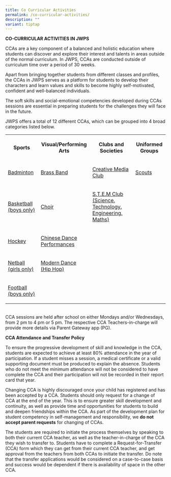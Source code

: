 ```yaml
---
title: Co Curricular Activities
permalink: /co-curricular-activities/
description: ""
variant: tiptap
---
```

<p><strong>CO-CURRICULAR ACTIVITIES IN JWPS</strong>
</p>
<p>CCAs are a key component of a balanced and holistic education where students
can discover and explore their interest and talents in areas outside of
the normal curriculum. In JWPS, CCAs are conducted outside of curriculum
time over a period of 30 weeks.</p>
<p>Apart from bringing together students from different classes and profiles,
the CCAs in JWPS serves as a platform for students to develop their characters
and learn values and skills to become highly self-motivated, confident
and well-balanced individuals.</p>
<p>The soft skills and social-emotional competencies developed during CCAs
sessions are essential in preparing students for the challenges they will
face in the future.</p>
<p>JWPS offers a total of 12 different CCAs, which can be grouped into 4
broad categories listed below.
<br>
</p>
<table style="minWidth: 100px">
<colgroup>
<col>
<col>
<col>
<col>
</colgroup>
<tbody>
<tr>
<th rowspan="1" colspan="1">
<p>Sports</p>
</th>
<th rowspan="1" colspan="1">
<p>Visual/Performing Arts</p>
</th>
<th rowspan="1" colspan="1">
<p>Clubs and Societies</p>
</th>
<th rowspan="1" colspan="1">
<p>Uniformed Groups</p>
</th>
</tr>
<tr>
<td rowspan="1" colspan="1">
<p><a href="https://jurongwestpri.moe.edu.sg/cca/badminton/" rel="noopener noreferrer nofollow" target="_blank">Badminton</a>
</p>
</td>
<td rowspan="1" colspan="1">
<p><a href="https://jurongwestpri.moe.edu.sg/cca/band/" rel="noopener nofollow" target="_blank">Brass Band</a>
</p>
</td>
<td rowspan="1" colspan="1">
<p><a href="https://jurongwestpri.moe.edu.sg/cca/infocommclub/" rel="noopener nofollow" target="_blank">Creative Media Club</a>
</p>
</td>
<td rowspan="1" colspan="1">
<p><a href="https://jurongwestpri.moe.edu.sg/cca/scouts/" rel="noopener noreferrer nofollow" target="_blank">Scouts</a>
</p>
</td>
</tr>
<tr>
<td rowspan="1" colspan="1">
<p><a href="https://jurongwestpri.moe.edu.sg/cca/basketball/" rel="noopener nofollow" target="_blank">Basketball (boys only)</a>
</p>
</td>
<td rowspan="1" colspan="1">
<p><a href="https://jurongwestpri.moe.edu.sg/cca/choir/" rel="noopener noreferrer nofollow" target="_blank">Choir</a>
</p>
</td>
<td rowspan="1" colspan="1">
<p><a href="https://jurongwestpri.moe.edu.sg/cca/stemclub/" rel="noopener noreferrer nofollow" target="_blank">S.T.E.M Club (Science. Technology. Engineering. Maths)</a>
</p>
</td>
<td rowspan="1" colspan="1">
<p></p>
</td>
</tr>
<tr>
<td rowspan="1" colspan="1">
<p><a href="https://jurongwestpri.moe.edu.sg/cca/hockey/" rel="noopener noreferrer nofollow" target="_blank">Hockey</a>
</p>
</td>
<td rowspan="1" colspan="1">
<p><a href="https://jurongwestpri.moe.edu.sg/cca/chinesedance/" rel="noopener noreferrer nofollow" target="_blank">Chinese Dance</a> 
<br><a href="https://jurongwestpri.moe.edu.sg/cca/chinesedance/" rel="noopener noreferrer nofollow" target="_blank">Performances</a>
</p>
</td>
<td rowspan="1" colspan="1">
<p></p>
</td>
<td rowspan="1" colspan="1">
<p></p>
</td>
</tr>
<tr>
<td rowspan="1" colspan="1">
<p><a href="https://jurongwestpri.moe.edu.sg/cca/netball/" rel="noopener nofollow" target="_blank">Netball (girls only)</a>
</p>
</td>
<td rowspan="1" colspan="1">
<p><a href="https://jurongwestpri.moe.edu.sg/cca/moderndance/" rel="noopener noreferrer nofollow" target="_blank">Modern Dance (Hip Hop)</a>
</p>
</td>
<td rowspan="1" colspan="1">
<p></p>
</td>
<td rowspan="1" colspan="1">
<p></p>
</td>
</tr>
<tr>
<td rowspan="1" colspan="1">
<p><a href="https://jurongwestpri.moe.edu.sg/cca/football/" rel="noopener nofollow" target="_blank">Football (boys only)</a>
</p>
</td>
<td rowspan="1" colspan="1">
<p></p>
</td>
<td rowspan="1" colspan="1">
<p></p>
</td>
<td rowspan="1" colspan="1">
<p></p>
</td>
</tr>
</tbody>
</table>
<p>
<br>CCA sessions are held after school on either Mondays and/or Wednesdays,
from 2 pm to 4 pm or 5 pm. The respective CCA Teachers-in-charge will provide
more details via Parent Gateway app (PG).</p>
<p><strong>CCA Attendance and Transfer Policy</strong>
</p>
<p>To ensure the progressive development of skill and knowledge in the CCA,
students are expected to achieve at least 80% attendance in the year of
participation. If a student misses a session, a medical certificate or
a valid supporting document must be produced to explain the absence. Students
who do not meet the minimum attendance will not be considered to have complete
the CCA and their participation will not be recorded in their report card
that year.</p>
<p>Changing CCA is highly discouraged once your child has registered and
has been accepted by a CCA. Students should only request for a change of
CCA at the end of the year. This is to ensure greater skill development
and continuity, as well as provide time and opportunities for students
to build and deepen friendships within the CCA. As part of the development
plan for student competency in self-management and responsibility, we <strong>do not accept parent requests</strong> for
changing of CCAs.</p>
<p>The students are required to initiate the process themselves by speaking
to both their current CCA teacher, as well as the teacher-in-charge of
the CCA they wish to transfer to. Students have to complete a Request-for-Transfer
(CCA) form which they can get from their current CCA teacher, and get approval
from the teachers from both CCAs to initiate the transfer. Do note that
the transfer applications would be considered on a case-to-case basis and
success would be dependent if there is availability of space in the other
CCA.</p>